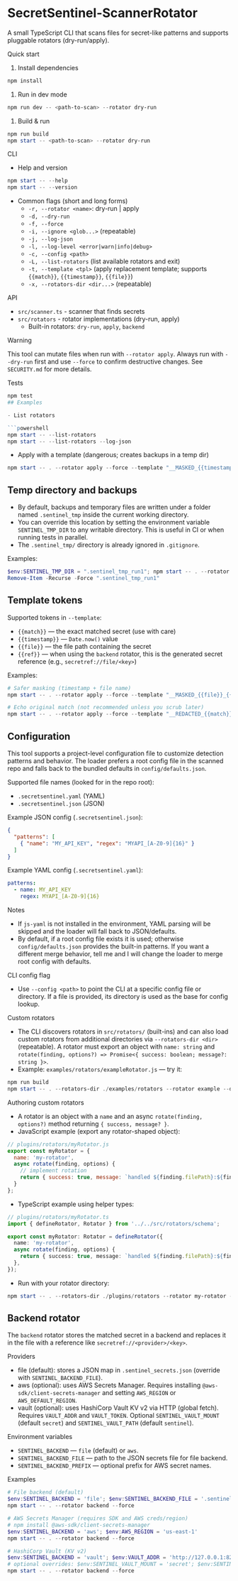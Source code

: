 # SecretSentinel-ScannerRotator

A small TypeScript CLI that scans files for secret-like patterns and supports pluggable rotators (dry-run/apply).

Quick start

1. Install dependencies

```powershell
npm install
```

1. Run in dev mode

```powershell
npm run dev -- <path-to-scan> --rotator dry-run
```

1. Build & run

```powershell
npm run build
npm start -- <path-to-scan> --rotator dry-run
```

CLI

- Help and version

```powershell
npm start -- --help
npm start -- --version
```

- Common flags (short and long forms)
  - `-r, --rotator <name>`: dry-run | apply
  - `-d, --dry-run`
  - `-f, --force`
  - `-i, --ignore <glob...>` (repeatable)
  - `-j, --log-json`
  - `-l, --log-level <error|warn|info|debug>`
  - `-c, --config <path>`
  - `-L, --list-rotators` (list available rotators and exit)
  - `-t, --template <tpl>` (apply replacement template; supports `{{match}}`, `{{timestamp}}`, `{{file}}`)
  - `-x, --rotators-dir <dir...>` (repeatable)

API

- `src/scanner.ts` - scanner that finds secrets
- `src/rotators` - rotator implementations (dry-run, apply)
  - Built-in rotators: `dry-run`, `apply`, `backend`

Warning

This tool can mutate files when run with `--rotator apply`. Always run with `--dry-run` first and use `--force` to confirm destructive changes. See `SECURITY.md` for more details.

Tests

```powershell
npm test
## Examples

- List rotators

```powershell
npm start -- --list-rotators
npm start -- --list-rotators --log-json
```

- Apply with a template (dangerous; creates backups in a temp dir)

```powershell
npm start -- . --rotator apply --force --template "__MASKED_{{timestamp}}__"
```

## Temp directory and backups

- By default, backups and temporary files are written under a folder named `.sentinel_tmp` inside the current working directory.
- You can override this location by setting the environment variable `SENTINEL_TMP_DIR` to any writable directory. This is useful in CI or when running tests in parallel.
- The `.sentinel_tmp/` directory is already ignored in `.gitignore`.

Examples:

```powershell
$env:SENTINEL_TMP_DIR = ".sentinel_tmp_run1"; npm start -- . --rotator apply --force
Remove-Item -Recurse -Force ".sentinel_tmp_run1"
```

## Template tokens

Supported tokens in `--template`:

- `{{match}}` — the exact matched secret (use with care)
- `{{timestamp}}` — `Date.now()` value
- `{{file}}` — the file path containing the secret
- `{{ref}}` — when using the `backend` rotator, this is the generated secret reference (e.g., `secretref://file/<key>`)

Examples:

```powershell
# Safer masking (timestamp + file name)
npm start -- . --rotator apply --force --template "__MASKED_{{file}}_{{timestamp}}__"

# Echo original match (not recommended unless you scrub later)
npm start -- . --rotator apply --force --template "__REDACTED_{{match}}__"
```



## Configuration

This tool supports a project-level configuration file to customize detection patterns and behavior. The loader prefers a root config file in the scanned repo and falls back to the bundled defaults in `config/defaults.json`.

Supported file names (looked for in the repo root):

- `.secretsentinel.yaml` (YAML)
- `.secretsentinel.json` (JSON)

Example JSON config (`.secretsentinel.json`):

```json
{
  "patterns": [
    { "name": "MY_API_KEY", "regex": "MYAPI_[A-Z0-9]{16}" }
  ]
}
```

Example YAML config (`.secretsentinel.yaml`):

```yaml
patterns:
  - name: MY_API_KEY
    regex: MYAPI_[A-Z0-9]{16}
```

Notes

- If `js-yaml` is not installed in the environment, YAML parsing will be skipped and the loader will fall back to JSON/defaults.
- By default, if a root config file exists it is used; otherwise `config/defaults.json` provides the built-in patterns. If you want a different merge behavior, tell me and I will change the loader to merge root config with defaults.

CLI config flag

- Use `--config <path>` to point the CLI at a specific config file or directory. If a file is provided, its directory is used as the base for config lookup.

Custom rotators

- The CLI discovers rotators in `src/rotators/` (built-ins) and can also load custom rotators from additional directories via `--rotators-dir <dir>` (repeatable). A rotator must export an object with `name: string` and `rotate(finding, options?) => Promise<{ success: boolean; message?: string }>`.
- Example: `examples/rotators/exampleRotator.js` — try it:

```powershell
npm run build
npm start -- . --rotators-dir ./examples/rotators --rotator example --dry-run
```

Authoring custom rotators

- A rotator is an object with a `name` and an async `rotate(finding, options?)` method returning `{ success, message? }`.
- JavaScript example (export any rotator-shaped object):

```js
// plugins/rotators/myRotator.js
export const myRotator = {
  name: 'my-rotator',
  async rotate(finding, options) {
    // implement rotation
    return { success: true, message: `handled ${finding.filePath}:${finding.line}` };
  }
};
```

- TypeScript example using helper types:

```ts
// plugins/rotators/myRotator.ts
import { defineRotator, Rotator } from '../../src/rotators/schema';

export const myRotator: Rotator = defineRotator({
  name: 'my-rotator',
  async rotate(finding, options) {
    return { success: true, message: `handled ${finding.filePath}:${finding.line}` };
  },
});
```

- Run with your rotator directory:

```powershell
npm start -- . --rotators-dir ./plugins/rotators --rotator my-rotator --dry-run
```

## Backend rotator

The `backend` rotator stores the matched secret in a backend and replaces it in the file with a reference like `secretref://<provider>/<key>`.

Providers

- file (default): stores a JSON map in `.sentinel_secrets.json` (override with `SENTINEL_BACKEND_FILE`).
- aws (optional): uses AWS Secrets Manager. Requires installing `@aws-sdk/client-secrets-manager` and setting `AWS_REGION` or `AWS_DEFAULT_REGION`.
- vault (optional): uses HashiCorp Vault KV v2 via HTTP (global fetch). Requires `VAULT_ADDR` and `VAULT_TOKEN`. Optional `SENTINEL_VAULT_MOUNT` (default `secret`) and `SENTINEL_VAULT_PATH` (default `sentinel`).

Environment variables

- `SENTINEL_BACKEND` — `file` (default) or `aws`.
- `SENTINEL_BACKEND_FILE` — path to the JSON secrets file for file backend.
- `SENTINEL_BACKEND_PREFIX` — optional prefix for AWS secret names.

Examples

```powershell
# File backend (default)
$env:SENTINEL_BACKEND = 'file'; $env:SENTINEL_BACKEND_FILE = '.sentinel_secrets.json'
npm start -- . --rotator backend --force

# AWS Secrets Manager (requires SDK and AWS creds/region)
# npm install @aws-sdk/client-secrets-manager
$env:SENTINEL_BACKEND = 'aws'; $env:AWS_REGION = 'us-east-1'
npm start -- . --rotator backend --force

# HashiCorp Vault (KV v2)
$env:SENTINEL_BACKEND = 'vault'; $env:VAULT_ADDR = 'http://127.0.0.1:8200'; $env:VAULT_TOKEN = '<token>'
# optional overrides: $env:SENTINEL_VAULT_MOUNT = 'secret'; $env:SENTINEL_VAULT_PATH = 'sentinel'
npm start -- . --rotator backend --force
```


